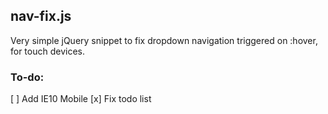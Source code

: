 ## nav-fix.js

Very simple jQuery snippet to fix dropdown navigation triggered on :hover, for touch devices.

### To-do:

[ ] Add IE10 Mobile
[x] Fix todo list

